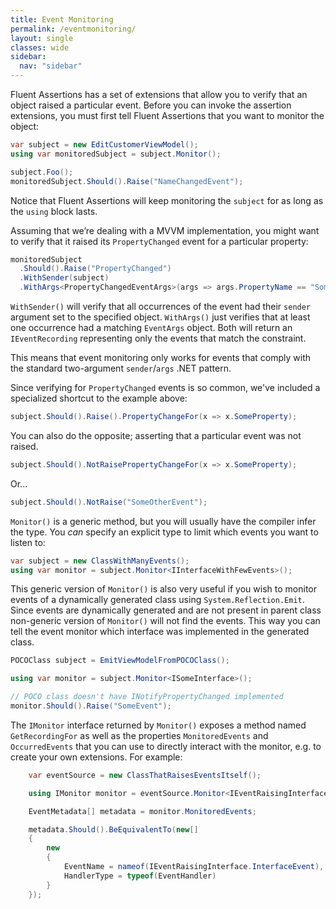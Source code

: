 ```yaml
---
title: Event Monitoring
permalink: /eventmonitoring/
layout: single
classes: wide
sidebar:
  nav: "sidebar"
---
```


Fluent Assertions has a set of extensions that allow you to verify that an object raised a particular event.
Before you can invoke the assertion extensions, you must first tell Fluent Assertions that you want to monitor the object:

```csharp
var subject = new EditCustomerViewModel();
using var monitoredSubject = subject.Monitor();

subject.Foo();
monitoredSubject.Should().Raise("NameChangedEvent");

```

Notice that Fluent Assertions will keep monitoring the `subject` for as long as the `using` block lasts.

Assuming that we’re dealing with a MVVM implementation, you might want to verify that it raised its `PropertyChanged` event for a particular property:

```csharp
monitoredSubject
  .Should().Raise("PropertyChanged")
  .WithSender(subject)
  .WithArgs<PropertyChangedEventArgs>(args => args.PropertyName == "SomeProperty");
```

`WithSender()` will verify that all occurrences of the event had their `sender` argument set to the specified object.
`WithArgs()` just verifies that at least one occurrence had a matching `EventArgs` object. Both will return an `IEventRecording` representing only the events that match the constraint.

This means that event monitoring only works for events that comply with the standard two-argument `sender`/`args` .NET pattern. 

Since verifying for `PropertyChanged` events is so common, we've included a specialized shortcut to the example above:

```csharp
subject.Should().Raise().PropertyChangeFor(x => x.SomeProperty);
```

You can also do the opposite; asserting that a particular event was not raised.

```csharp
subject.Should().NotRaisePropertyChangeFor(x => x.SomeProperty);
```

Or...

```csharp
subject.Should().NotRaise("SomeOtherEvent");
```

`Monitor()` is a generic method, but you will usually have the compiler infer the type. You _can_ specify an explicit type to limit which events you want to listen to:

```csharp
var subject = new ClassWithManyEvents();
using var monitor = subject.Monitor<IInterfaceWithFewEvents>();
```

This generic version of `Monitor()` is also very useful if you wish to monitor events of a dynamically generated class using `System.Reflection.Emit`. Since events are dynamically generated and are not present in parent class non-generic version of `Monitor()` will not find the events. This way you can tell the event monitor which interface was implemented in the generated class.

```csharp
POCOClass subject = EmitViewModelFromPOCOClass();

using var monitor = subject.Monitor<ISomeInterface>();

// POCO class doesn't have INotifyPropertyChanged implemented
monitor.Should().Raise("SomeEvent");

```

The `IMonitor` interface returned by `Monitor()` exposes a method named `GetRecordingFor` as well as the properties `MonitoredEvents` and `OccurredEvents` that you can use to directly interact with the monitor, e.g. to create your own extensions. For example:

```csharp
    var eventSource = new ClassThatRaisesEventsItself();

    using IMonitor monitor = eventSource.Monitor<IEventRaisingInterface>();

    EventMetadata[] metadata = monitor.MonitoredEvents;

    metadata.Should().BeEquivalentTo(new[]
    {
        new
        {
            EventName = nameof(IEventRaisingInterface.InterfaceEvent),
            HandlerType = typeof(EventHandler)
        }
    });
```
